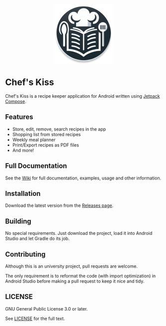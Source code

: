 <p align="center">
    <img src="app/src/main/res/mipmap-xxxhdpi/ic_launcher_round.webp" alt="Chef's Kiss logo">
</p>

# Chef's Kiss

Chef's Kiss is a recipe keeper application for Android written using [Jetpack Compose](https://developer.android.com/jetpack/compose).

## Features

- Store, edit, remove, search recipes in the app
- Shopping list from stored recipes
- Weekly meal planner
- Print/Export recipes as PDF files
- And more!

## Full Documentation

See the [Wiki](https://github.com/dov-vai/ChefsKiss/wiki) for full documentation, examples, usage and other information.

## Installation

Download the latest version from the [Releases page](https://github.com/dov-vai/ChefsKiss/releases).

## Building

No special requirements. Just download the project, load it into Android Studio and let Gradle do its job.

## Contributing

Although this is an university project, pull requests are welcome.

The only requirement is to reformat the code (with import optimization) in Android Studio before making a pull request to keep it nice and tidy.

## LICENSE

GNU General Public License 3.0 or later.

See [LICENSE](LICENSE) for the full text.